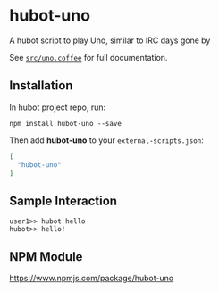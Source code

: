 # hubot-uno

A hubot script to play Uno, similar to IRC days gone by

See [`src/uno.coffee`](src/uno.coffee) for full documentation.

## Installation

In hubot project repo, run:

`npm install hubot-uno --save`

Then add **hubot-uno** to your `external-scripts.json`:

```json
[
  "hubot-uno"
]
```

## Sample Interaction

```
user1>> hubot hello
hubot>> hello!
```

## NPM Module

https://www.npmjs.com/package/hubot-uno
